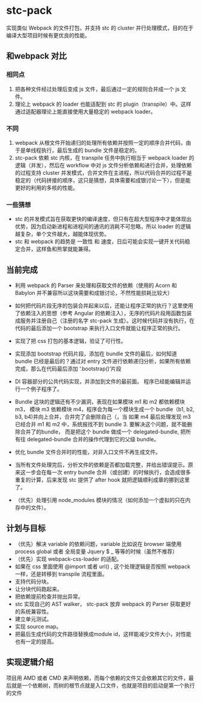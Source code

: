 # stc-pack

实现类似 Webpack 的文件打包，并支持 stc 的 cluster 并行处理模式，目的在于编译大型项目时候有更优良的性能。

## 和webpack 对比

### 相同点
1. 把各种文件经过处理后变成 js 文件，最后通过一定的规则合并成一个 js 文件。
2. 理论上 webpack 的 loader 也能适配到 stc 的 plugin（transpile）中。这样通过适配器理论上能直接使用大量稳定的 webpack loader。

### 不同
1. webpack 从根文件开始递归的处理所有依赖并按照一定的顺序合并代码，由于是单线程执行，最后生成的 bundle 文件是稳定的。
2. stc-pack 依赖 stc 内核，在 transpile 任务中执行相当于 webpack loader 的逻辑（并发），然后在 workflow  中对 js 文件分析依赖和进行合并，处理依赖的过程支持 cluster 并发模式，合并文件在主进程，所以代码合并的过程不是稳定的（代码拼接的顺序，这只是猜想，具体需要和成银讨论一下），但是能更好的利用的多核的性能。

### 一些猜想
* stc 的并发模式旨在获取更快的编译速度，但只有在超大型程序中才能体现出优势，因为启动新进程和进程间的通讯的消耗不可忽略，所以 loader 的逻辑越复杂，单个文件越大，越能体现优势。
* stc 和 webpack 的趋势是 一致性 和 速度，日后可能会实现一键开关代码稳定合并，这样鱼和熊掌就能兼得。


## 当前完成
* 利用 webpack 的 Parser 来处理和获取文件的依赖（使用的 Acorn 和 Babylon 并不兼容所以这块需要和成银讨论，不然性能损耗比较大）
* 如何把代码片段无序的包装合并起来以后，还能让程序正常的执行？这里使用了依赖注入的思想（参考 Angular 的依赖注入），无序的代码片段用函数包装成服务并注册自己（注册的名字 stc-pack 生成）。这时候代码并没有执行，在代码的最后添加一个 bootstrap 来执行入口文件就能让程序正常的执行。
* 实现了把 css 打包的基本逻辑，验证了可行性。
* 实现添加 bootstrap 代码片段，添加在 bundle 文件的最后，如何知道 bundle 已经是最后的？通过对 entry 文件进行依赖递归分析，如果所有依赖完成，那么在代码最后添加 ‘.bootstrap()’片段
* DI 容器部分的公共代码实现，并添加到文件的最前面。
程序已经能编辑并运行一个例子程序了。
* Bundle 这块的逻辑还有不少漏洞，表现在如果模块 m1 和 m2 都依赖模块 m3， 模块 m3 依赖模块 m4，程序会为每一个模块生成一个 bundle（b1, b2, b3, b4)并向上合并，合并完了会删除自己（，当 如果 m4 最后处理发现 m3 已经合并 m1 和 m2 中，系统报找不到 bundle 3. 要解决这个问题，就不能删除合并了的bundle， 而是把这个 bundle 做成一个 delegated-bundle, 把所有往 delegated-bundle 合并的操作代理到它的父级 bundle。
* 优化 bundle 文件合并时的性能，对非入口文件不再生成文件。
* 当所有文件处理完后，分析文件的依赖是否都加载完整，并给出错误提示。原来这一步会在每一次 entry bundle 合并（或创建）的时候执行，会造成很多重复的计算，后来发现 stc 提供了 after hook 就把逻辑顺利成章的挪到这里了。

* （优先）处理引用 node_modules 模块的情况（如何添加一个虚拟的只在内存中的文件）。

## 计划与目标
* （优先）解决 variable 的依赖问题，variable 比如说在 browser 端使用 process global 或者 全局变量 Jquery $ _ 等等的时候（虽然不推荐）
* （优先）实现 webpack-css-loader 的适配。
* 如果在 css 里面使用 @import 或者 url() , 这个处理逻辑是否按照 webpack 一样，还是转移到 transpile 流程里面。
* 支持代码分块。
* 让分块代码跑起来。
* 把依赖提前检查并抛出异常。
* stc 实现自己的 AST walker， stc-pack 放弃 webpack 的 Parser 获取更好的系统兼容性。
* 建立单元测试。
* 实现 source map。
* 把最后生成代码的文件路径替换成module id，这样能减少文件大小，对性能也有一定的提高。

## 实现逻辑介绍
项目用 AMD 或者 CMD 来声明依赖，而每个依赖的文件又会依赖其它的文件，最后就是一个依赖树，而树的根节点就是入口文件，也就是项目的启动是第一个执行的文件
